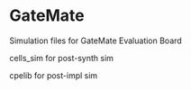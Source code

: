 # GateMate
Simulation files for GateMate Evaluation Board

cells_sim for post-synth sim

cpelib for post-impl sim
